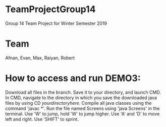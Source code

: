 # TeamProjectGroup14
Group 14 Team Project for Winter Semester 2019

# Team
Afnan, Evan, Max, Raiyan, Robert

# How to access and run DEMO3:
Download all files in the branch.
Save it to your directory, and launch CMD.
In CMD, navigate to the directory in which you save the downloaded java files by using CD *yourdirectoryhere*.
Compile all java classes using the command 'javac *'.
Run the file named Screens using 'java Screens' in the terminal.
Use 'W' to jump, hold 'W' to jump higher.
Use 'A' and 'D' to move left and right.
Use 'SHIFT' to sprint.
